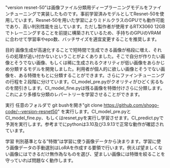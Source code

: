 
"version resnet-50"は画像ファイル分類用ディープラーニングモデルをファインチューニングで実装したものです。事前学習済みモデルとしてResnet-50を使用しています。Resnet-50を用いた学習によりミドルクラスのGPUでも動作可能であり、高い判別性能を出しています。ただし製作者が使用するRTX3060 12GBでトレーニングすることを前提に構築されているため、手持ちのGPUのVRAMに合わせて学習率やepo数、バッチサイズを適宜変更することを推奨します。

目的
画像生成が高速化することで短時間で生成できる画像が格段に増え、それらの処理が追い付かないということがよくありました。そこで自分が作りたい画像とそうでない画像、もしくは稀に生成されるクオリティが低い画像をあらかじめ分類するモデルを開発しました。利用者が個人的に欲しい画像とそうでない画像を、ある特徴をもとに分類することができます。さらにファインチューニングの行程を２段階に分けています。CI_model_pre.pyがクオリティがひどく劣るものを間引きします。CI_model_fine.pyは残る画像を特徴付けさらに分類します。これにより多様な分類のレパートリーを学習させることができます。

実行
任意のフォルダで git bushを開き"git clone https://github.com/shogo-code/--version-resnet50" を実行します。CI_model_pre.pyとCI_model_fine.py、もしくはresnet,pyを実行し学習させます。CI_predict.pyで予測を実行します。参考までにpythonは3.10及び3.9.13で正常な動作が確認されています。

学習
判別基準となる”特徴”は学習に使う画像データから決まります。学習に使う画像データの手動選別はLoRAを作成する要領で行います。例えば望ましくない画像にはできるだけ無作為なものを選び、望ましい画像には特徴を絞ることを守っていれば問題なく動作します。

